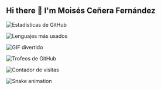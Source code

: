## Hi there 👋 I'm Moisés Ceñera Fernández

![Estadísticas de GitHub](https://github-readme-stats.vercel.app/api?username=ramsesware&show_icons=true&theme=radical)

![Lenguajes más usados](https://github-readme-stats.vercel.app/api/top-langs/?username=ramsesware&layout=compact&theme=radical)

![GIF divertido](https://media.giphy.com/media/3o7aD5tv1ogNBtDhDi/giphy.gif)

![Trofeos de GitHub](https://github-profile-trophy.vercel.app/?username=ramsesware&theme=monokai)

![Contador de visitas](https://hits.seeyoufarm.com/api/count/incr/badge.svg?url=https://github.com/ramsesware/&title=Visitas)

![Snake animation](https://github.com/ramsesware/ramsesware/blob/output/github-contribution-grid-snake.svg)

<!--
**ramsesware/ramsesware** is a ✨ _special_ ✨ repository because its `README.md` (this file) appears on your GitHub profile.

Here are some ideas to get you started:

- 🔭 I’m currently working on ...
- 🌱 I’m currently learning ...
- 👯 I’m looking to collaborate on ...
- 🤔 I’m looking for help with ...
- 💬 Ask me about ...
- 📫 How to reach me: ...
- 😄 Pronouns: ...
- ⚡ Fun fact: ...
-->
